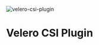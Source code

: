 ![velero-csi-plugin](https://github.com/raspbernetes/multi-arch-images/workflows/velero-csi-plugin/badge.svg)

# Velero CSI Plugin
